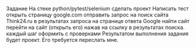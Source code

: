 
Задание
На стеке python/pytest/selenium сделать проект
Написать тест  
открыть страницу google.com
отправить запрос на поиск сайта Think24.ru
в результатах запроса на странице ответа Google найти сайт
перейти на сайт (открыть его) нажав на ссылку в результатах поиска.
каждый шаг оформить с проверками
Результатом выполнения задания будет проект. Его требуется переслать мне.
